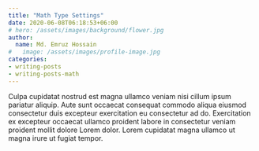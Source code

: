 ```yaml
---
title: "Math Type Settings"
date: 2020-06-08T06:18:53+06:00
# hero: /assets/images/background/flower.jpg
author:
  name: Md. Emruz Hossain
#   image: /assets/images/profile-image.jpg
categories:
- writing-posts
- writing-posts-math
---
```


Culpa cupidatat nostrud est magna ullamco veniam nisi cillum ipsum pariatur aliquip. Aute sunt occaecat consequat commodo aliqua eiusmod consectetur duis excepteur exercitation eu consectetur ad do. Exercitation ex excepteur occaecat ullamco proident labore in consectetur veniam proident mollit dolore Lorem dolor. Lorem cupidatat magna ullamco ut magna irure ut fugiat tempor.
